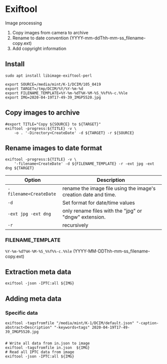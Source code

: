 # Exiftool

Image processing

1. Copy images from camera to archive
1. Rename to date convention (YYYY-mm-ddThh-mm-ss_filename-copy.ext)
1. Add copyright information


## Install

```console
sudo apt install libimage-exiftool-perl
```

```console
export SOURCE=/media/mint/K-1/DCIM/105_0419
export TARGET=/tmp/DCIM/%Y/%Y-%m-%d
export FILENAME_TEMPLATE=%Y-%m-%dT%H-%M-%S_%%f%%-c.%%le
export IMG=2020-04-19T17-49-39_IMGP5520.jpg
```

## Copy images to archive
```console
#export TITLE="Copy ${SOURCE} to ${TARGET}"
exiftool -progress:${TITLE} -v \
    -o . '-Directory<CreateDate' -d ${TARGET} -r ${SOURCE}
```


## Rename images to date format

```console
exiftool -progress:${TITLE} -v \
    '-filename<CreateDate' -d ${FILENAME_TEMPLATE} -r -ext jpg -ext dng ${TARGET}
```

Option | Description
---|---
`-filename<CreateDate` | rename the image file using the image's creation date and time.
`-d` |Set format for date/time values
`-ext jpg -ext dng`| only rename files with the "jpg" or "dngw" extension.
`-r`|recursively

### FILENAME_TEMPLATE

`%Y-%m-%dT%H-%M-%S_%%f%%-c.%%le` (YYYY-MM-DDThh-mm-ss_filename-copy.ext)


## Extraction meta data



```console
exiftool -json -IPTC:all ${IMG}
```

## Adding meta data

### Specific data
```console
exiftool -tagsfromfile "/media/mint/K-1/DCIM/default.json" "-caption-abstract<Description" "-keywords<tags" 2020-04-19T17-49-39_IMGP5520.jpg
```

### 

```console
# Write all data from in.json to image
exiftool -tagsfromfile in.json  ${IMG}
# Read all IPTC data from image
exiftool -json -IPTC:all ${IMG}
```


